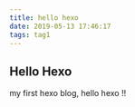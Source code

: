 ```yaml
---
title: hello hexo
date: 2019-05-13 17:46:17
tags: tag1
---
```


## Hello Hexo

my first hexo blog, hello hexo !!
